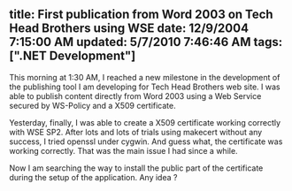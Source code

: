 title: First publication from Word 2003 on Tech Head Brothers using WSE
date: 12/9/2004 7:15:00 AM
updated: 5/7/2010 7:46:46 AM
tags: [".NET Development"]
---
<P>This morning at 1:30 AM, I reached a new milestone in the development of the publishing tool I am developing for Tech Head Brothers web site. I was able to publish content directly from Word 2003 using a Web Service secured by WS-Policy and a X509 certificate.</P>
<P>Yesterday, finally, I was able to create a X509 certificate working correctly with WSE SP2. After lots and lots of trials using makecert without any success, I tried openssl under cygwin. And guess what, the certificate was working correctly. That was the main issue I had since a while.</P>
<P>Now I am searching the way to install the public part of the certificate during the setup of the application. Any idea ?</P>
